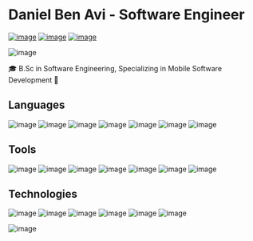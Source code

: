 <!--
**DanielBenAvi/DanielBenAvi** is a ✨ _special_ ✨ repository because its `README.md` (this file) appears on your GitHub profile.

Here are some ideas to get you started:

- 🔭 I’m currently working on ...
- 🌱 I’m currently learning ...
- 👯 I’m looking to collaborate on ...
- 🤔 I’m looking for help with ...
- 💬 Ask me about ...
- 📫 How to reach me: ...
- 😄 Pronouns: ...
- ⚡ Fun fact: ...
-->

# Daniel Ben Avi - Software Engineer

[![image](https://img.shields.io/badge/LinkedIn-FFD43B?style=for-the-badge&logo=linkedin&logoColor=blue&color=white)](https://www.linkedin.com/in/daniel-ben-avi-689803155/)
[![image](https://img.shields.io/badge/GitHub-FFD43B?style=for-the-badge&logo=github&logoColor=white&color=black)]() 
[![image](https://img.shields.io/badge/Email-FFD43B?style=for-the-badge&logo=gmail&logoColor=white&color=red)](daniel.ben.avi@gmail.com)

![image](https://github-profile-summary-cards.vercel.app/api/cards/repos-per-language?username=DanielBenAvi&theme=github_dark)


🎓 B.Sc in Software Engineering, Specializing in Mobile Software Development 📱


## Languages
<!-- pyhon, java, c, c++, c#, dart, swift -->
![image](https://img.shields.io/badge/Python-FFD43B?style=for-the-badge&logo=python&logoColor=white&color=blue)
![image](https://img.shields.io/badge/JAVA-ED8B00?style=for-the-badge&logo=openjdk&logoColor=white)
![image](https://img.shields.io/badge/C-FFD43B?style=for-the-badge&logo=c&logoColor=darkblue&color=grey)
![image](https://img.shields.io/badge/C++-FFD43B?style=for-the-badge&logo=c%2B%2B&logoColor=darkblue&color=grey)
![image](https://img.shields.io/badge/C%23-FFD43B?style=for-the-badge&logo=c-sharp&logoColor=white&color=blue)
![image](https://img.shields.io/badge/Dart-FFD43B?style=for-the-badge&logo=dart&logoColor=darkblue&color=blue)
![image](https://img.shields.io/badge/Swift-FFD43B?style=for-the-badge&logo=swift&logoColor=white&color=orange)

## Tools
<!-- android, flutter, ios, spring, pygame, flask, unity-->
![image](https://img.shields.io/badge/Android-FFD43B?style=for-the-badge&logo=android&logoColor=white&color=green)
![image](https://img.shields.io/badge/Flutter-FFD43B?style=for-the-badge&logo=flutter&logoColor=darkblue&color=blue)
![image](https://img.shields.io/badge/iOS-FFD43B?style=for-the-badge&logo=ios&logoColor=white&color=orange)
![image](https://img.shields.io/badge/Spring-FFD43B?style=for-the-badge&logo=spring&logoColor=white&color=green)
![image](https://img.shields.io/badge/Pygame-FFD43B?style=for-the-badge&logo=pygame&logoColor=white&color=blue)
![image](https://img.shields.io/badge/Flask-FFD43B?style=for-the-badge&logo=flask&logoColor=white&color=blue)
![image](https://img.shields.io/badge/Unity-FFD43B?style=for-the-badge&logo=unity&logoColor=white&color=black)

## Technologies
<!-- git, docker, firebase, mysql, sqlite, mongodb -->
![image](https://img.shields.io/badge/Git-FFD43B?style=for-the-badge&logo=git&logoColor=white&color=red)
![image](https://img.shields.io/badge/Docker-FFD43B?style=for-the-badge&logo=docker&logoColor=white&color=blue)
![image](https://img.shields.io/badge/Firebase-FFD43B?style=for-the-badge&logo=firebase&logoColor=white&color=orange)
![image](https://img.shields.io/badge/MySQL-FFD43B?style=for-the-badge&logo=mysql&logoColor=white&color=blue)
![image](https://img.shields.io/badge/SQLite-FFD43B?style=for-the-badge&logo=sqlite&logoColor=white&color=blue)
![image](https://img.shields.io/badge/MongoDB-FFD43B?style=for-the-badge&logo=mongodb&logoColor=white&color=green)



![image](https://github-profile-summary-cards.vercel.app/api/cards/profile-details?username=DanielBenAvi&theme=github_dark)
